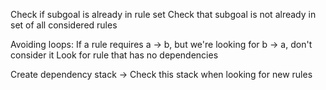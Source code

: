 Check if subgoal is already in rule set
Check that subgoal is not already in set of all considered rules

Avoiding loops: If a rule requires a -> b, but we're looking for b -> a, don't consider it
Look for rule that has no dependencies

Create dependency stack -> Check this stack when looking for new rules